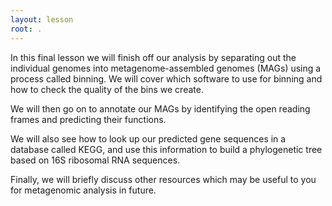 ```yaml
---
layout: lesson
root: .
---
```

In this final lesson we will finish off our analysis by separating out the individual genomes into metagenome-assembled genomes (MAGs) using a process called binning. We will cover which software to use for binning and how to check the quality of the bins we create.

We will then go on to annotate our MAGs by identifying the open reading frames and predicting their functions.

We will also see how to look up our predicted gene sequences in a database called KEGG, and use this information to build a phylogenetic tree based on 16S ribosomal RNA sequences.

Finally, we will briefly discuss other resources which may be useful to you for metagenomic analysis in future.

